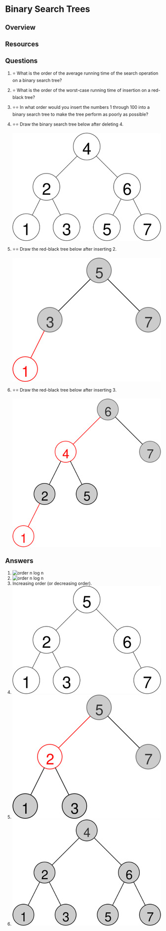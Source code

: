 # Binary Search Trees
## Overview
## Resources
## Questions
1. :star: What is the order of the average running time of the search operation on a binary search tree?
1. :star: What is the order of the worst-case running time of insertion on a red-black tree?
1. :star::star: In what order would you insert the numbers 1 through 100 into a binary search tree to make the tree perform as poorly as possible?
1. :star::star: Draw the binary search tree below after deleting 4.

    ![4 is the root. Its children are 2 and 6. 2's children are 1 and 3. 6's children are 5 and 7.](bst.svg)
1. :star::star: Draw the red-black tree below after inserting 2.

    ![5 is the black root. Its children, both black, are 3 and 7. 3 has a red left child 1.](rbtree.svg)
1. :star::star: Draw the red-black tree below after inserting 3.

    ![6 is the black root. Its children are 4, red, and 7, black. 4's children, both black, are 2 and 5. 2 has a red left child 1.](rbtree2.svg)
## Answers
1. ![order n log n](https://latex.codecogs.com/svg.latex?\Theta(n\log&space;n))
1. ![order n log n](https://latex.codecogs.com/svg.latex?\Theta(n\log&space;n))
1. Increasing order (or decreasing order).
1.
    ![5 is the root. Its children are 2 and 6. 2's children are 1 and 3. 6 has only a right child, 7.](bst_after_deletion.svg)
1.
    ![5 is the black root. Its children are 2, red, and 7, black. 2's children, both black, are 1 and 3.](rbtree_after_deletion.svg)
1.
    ![All nodes are black and the tree is perfect. 4 is the root, 2 and 6 are its children, and 1, 3, 5, and 7 are its grandchildren.](rbtree2_after_insertion.svg)
